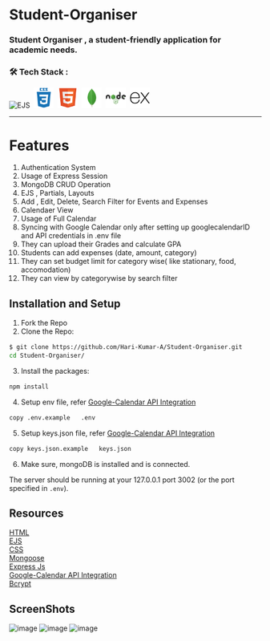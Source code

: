 # Student-Organiser 
### Student Organiser , a student-friendly application for academic needs.

 ### :hammer_and_wrench: Tech Stack :
<div>
   <img src="https://cdn.icon-icons.com/icons2/2107/PNG/512/file_type_ejs_icon_130626.png"  title="EJS" alt="EJS" width="40" height="40"/>&nbsp;
  <img src="https://github.com/devicons/devicon/blob/master/icons/css3/css3-plain-wordmark.svg"  title="CSS3" alt="CSS" width="40" height="40"/>&nbsp;
  <img src="https://github.com/devicons/devicon/blob/master/icons/html5/html5-original.svg" title="HTML5" alt="HTML" width="40" height="40"/>&nbsp;
  <img src="https://github.com/devicons/devicon/blob/master/icons/mongodb/mongodb-original.svg" title="Mongodb" alt="Mongodb" width="40" height="40"/>&nbsp; 
  <img src="https://github.com/devicons/devicon/blob/master/icons/nodejs/nodejs-original-wordmark.svg" title="NodeJS" alt="NodeJS" width="40" height="40"/>&nbsp; 
  <img src="https://github.com/devicons/devicon/blob/master/icons/express/express-original.svg" title="Expres" alt="Express" width="40" height="40"/>&nbsp;    
</div>
 
---
# Features
1) Authentication System
2) Usage of Express Session
3) MongoDB CRUD Operation
4) EJS , Partials, Layouts
5) Add , Edit, Delete, Search Filter for Events and Expenses
6) Calendaer View
7) Usage of Full Calendar
8) Syncing with Google Calendar only after setting up googlecalendarID and API credentials in .env file   
12) They can upload their Grades and calculate GPA
13) Students can add expenses (date, amount, category)
14) They can set budget limit for category wise( like stationary, food, accomodation)
15) They can view by categorywise by search filter
 
## Installation and Setup

1. Fork the Repo
2. Clone the Repo:
   
```bash
$ git clone https://github.com/Hari-Kumar-A/Student-Organiser.git 
cd Student-Organiser/
 ```
3. Install the packages:
```bash
npm install
```

4. Setup env file, refer [Google-Calendar API Integration](https://stateful.com/blog/google-calendar-api-javascript/) 

```bash
copy .env.example   .env
``` 

5. Setup keys.json file, refer [Google-Calendar API Integration](https://stateful.com/blog/google-calendar-api-javascript/) 

```bash
copy keys.json.example   keys.json
```
6. Make sure, mongoDB is installed and is connected.
 

 

The server should be running at your 127.0.0.1 port 3002 (or the port specified in `.env`).

## Resources
[HTML](https://developer.mozilla.org/en-US/docs/Web/HTML/) \
[EJS](https://ejs.co/) \
[CSS](https://www.w3schools.com/cssref/index.php/) \
[Mongoose](https://mongoosejs.com/docs/)\
[Express Js](https://expressjs.com/) \
[Google-Calendar API Integration](https://stateful.com/blog/google-calendar-api-javascript/) \
[Bcrypt](https://www.npmjs.com/package/bcrypt/) 



## ScreenShots
<img width="959" alt="image" src="https://github.com/Hari-Kumar-A/Student-Organiser/assets/125040587/ed27baac-6f48-44b3-9e1b-e932a553dd58">
<img width="959" alt="image" src="https://github.com/Hari-Kumar-A/Student-Organiser/assets/125040587/74b1cca7-a969-445f-b303-30036db91be3">
<img width="587" alt="image" src="https://github.com/Hari-Kumar-A/Student-Organiser/assets/125040587/506a4c50-e504-43ab-ac11-944f01d0e173">


 
 

